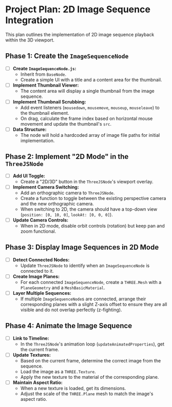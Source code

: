# Project Plan: 2D Image Sequence Integration

This plan outlines the implementation of 2D image sequence playback within the 3D viewport.

## Phase 1: Create the `ImageSequenceNode`

- [ ] **Create `ImageSequenceNode.js`:**
    - Inherit from `BaseNode`.
    - Create a simple UI with a title and a content area for the thumbnail.
- [ ] **Implement Thumbnail Viewer:**
    - The content area will display a single thumbnail from the image sequence.
- [ ] **Implement Thumbnail Scrubbing:**
    - Add event listeners (`mousedown`, `mousemove`, `mouseup`, `mouseleave`) to the thumbnail element.
    - On drag, calculate the frame index based on horizontal mouse movement and update the thumbnail's `src`.
- [ ] **Data Structure:**
    - The node will hold a hardcoded array of image file paths for initial implementation.

## Phase 2: Implement "2D Mode" in the `ThreeJSNode`

- [ ] **Add UI Toggle:**
    - Create a "2D/3D" button in the `ThreeJSNode`'s viewport overlay.
- [ ] **Implement Camera Switching:**
    - Add an orthographic camera to `ThreeJSNode`.
    - Create a function to toggle between the existing perspective camera and the new orthographic camera.
    - When switching to 2D, the camera should have a top-down view (`position: [0, 10, 0]`, `lookAt: [0, 0, 0]`).
- [ ] **Update Camera Controls:**
    - When in 2D mode, disable orbit controls (rotation) but keep pan and zoom functional.

## Phase 3: Display Image Sequences in 2D Mode

- [ ] **Detect Connected Nodes:**
    - Update `ThreeJSNode` to identify when an `ImageSequenceNode` is connected to it.
- [ ] **Create Image Planes:**
    - For each connected `ImageSequenceNode`, create a `THREE.Mesh` with a `PlaneGeometry` and a `MeshBasicMaterial`.
- [ ] **Layer Multiple Sequences:**
    - If multiple `ImageSequenceNode`s are connected, arrange their corresponding planes with a slight Z-axis offset to ensure they are all visible and do not overlap perfectly (z-fighting).

## Phase 4: Animate the Image Sequence

- [ ] **Link to Timeline:**
    - In the `ThreeJSNode`'s animation loop (`updateAnimatedProperties`), get the current frame.
- [ ] **Update Textures:**
    - Based on the current frame, determine the correct image from the sequence.
    - Load the image as a `THREE.Texture`.
    - Apply the new texture to the material of the corresponding plane.
- [ ] **Maintain Aspect Ratio:**
    - When a new texture is loaded, get its dimensions.
    - Adjust the scale of the `THREE.Plane` mesh to match the image's aspect ratio. 